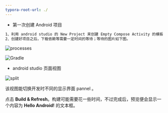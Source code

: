 ```yaml
---
typora-root-url: ./
---
```


- 第一次创建 Android 项目

```tex
1、利用 android studio 的 New Project 来创建 Empty Compose Activity 的模板（左边栏要选择  Phone and Tablet ）；
2、创建好项目之后，下载依赖等需要一定时间的等待；等待的图片如下图。
```

![processes](/processes.png)

![Gradle](/Gradle.png)

- android studio 页面视图

![split](/split.png)

该视图能切换开发时不同的显示界面 pannel 。

点击 **Build & Refresh**。构建可能需要花一些时间，不过完成后，预览便会显示一个内容为 **Hello Android!** 的文本框。



